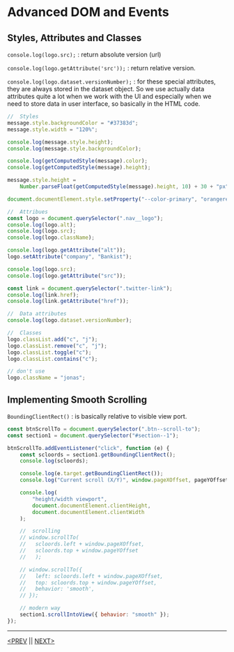 # Advanced DOM and Events

## Styles, Attributes and Classes

`console.log(logo.src);` : return absolute version (url)

`console.log(logo.getAttribute('src'));` : return relative version.

`console.log(logo.dataset.versionNumber);` : for these special attributes, they are always stored in the dataset object. So we use actually data attributes quite a lot when we work with the UI and especially when we need to store data in user interface, so basically in the HTML code.

```jsx
//  Styles
message.style.backgroundColor = "#37383d";
message.style.width = "120%";

console.log(message.style.height);
console.log(message.style.backgroundColor);

console.log(getComputedStyle(message).color);
console.log(getComputedStyle(message).height);

message.style.height =
	Number.parseFloat(getComputedStyle(message).height, 10) + 30 + "px";

document.documentElement.style.setProperty("--color-primary", "orangered");

//  Attribues
const logo = document.querySelector(".nav__logo");
console.log(logo.alt);
console.log(logo.src);
console.log(logo.className);

console.log(logo.getAttribute("alt"));
logo.setAttribute("company", "Bankist");

console.log(logo.src);
console.log(logo.getAttribute("src"));

const link = document.querySelector(".twitter-link");
console.log(link.href);
console.log(link.getAttribute("href"));

//  Data attributes
console.log(logo.dataset.versionNumber);

//  Classes
logo.classList.add("c", "j");
logo.classList.remove("c", "j");
logo.classList.toggle("c");
logo.classList.contains("c");

// don't use
logo.className = "jonas";
```

## Implementing Smooth Scrolling

`BoundingClientRect()` : is basically relative to visible view port.

```jsx
const btnScrollTo = document.querySelector(".btn--scroll-to");
const section1 = document.querySelector("#section--1");

btnScrollTo.addEventListener("click", function (e) {
	const scloords = section1.getBoundingClientRect();
	console.log(scloords);

	console.log(e.target.getBoundingClientRect());
	console.log("Current scroll (X/Y)", window.pageXOffset, pageYOffset);

	console.log(
		"height/width viewport",
		document.documentElement.clientHeight,
		document.documentElement.clientWidth
	);

	//  scrolling
	// window.scrollTo(
	//   scloords.left + window.pageXOffset,
	//   scloords.top + window.pageYOffset
	//   );

	// window.scrollTo({
	//   left: scloords.left + window.pageXOffset,
	//   top: scloords.top + window.pageYOffset,
	//   behavior: 'smooth',
	// });

	// modern way
	section1.scrollIntoView({ behavior: "smooth" });
});
```

---

[<PREV](./cjs221009.md) || [NEXT>](./cjs221010.md)
